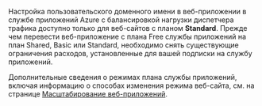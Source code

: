 Настройка пользовательского доменного имени в веб-приложении в службе приложений Azure с балансировкой нагрузки диспетчера трафика доступно только для веб-сайтов с планом **Standard**. Прежде чем перевести веб-приложение с плана Free службы приложений на план Shared, Basic или Standard, необходимо снять существующие ограничения расходов, установленные для вашей подписки на службу приложений.

Дополнительные сведения о режимах плана службы приложений, включая информацию о способах изменения режима веб-сайта, см. на странице [Масштабирование веб-приложений](../articles/app-service-web/web-sites-scale.md).

<!---HONumber=AcomDC_0211_2016-->